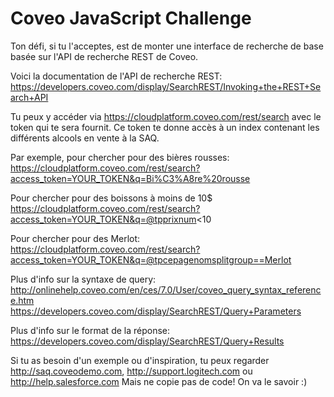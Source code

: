# Coveo JavaScript Challenge

Ton défi, si tu l'acceptes, est de monter une interface de recherche de base basée sur l'API de recherche REST de Coveo.
 
Voici la documentation de l'API de recherche REST:
https://developers.coveo.com/display/SearchREST/Invoking+the+REST+Search+API
 
Tu peux y accéder via https://cloudplatform.coveo.com/rest/search avec le token qui te sera fournit.
Ce token te donne accès à un index contenant les différents alcools en vente à la SAQ.
 
Par exemple, pour chercher pour des bières rousses:
https://cloudplatform.coveo.com/rest/search?access_token=YOUR_TOKEN&q=Bi%C3%A8re%20rousse
 
Pour chercher pour des boissons à moins de 10$
https://cloudplatform.coveo.com/rest/search?access_token=YOUR_TOKEN&q=@tpprixnum<10
 
Pour chercher pour des Merlot:
https://cloudplatform.coveo.com/rest/search?access_token=YOUR_TOKEN&q=@tpcepagenomsplitgroup==Merlot
 
Plus d'info sur la syntaxe de query:
http://onlinehelp.coveo.com/en/ces/7.0/User/coveo_query_syntax_reference.htm
https://developers.coveo.com/display/SearchREST/Query+Parameters
 
Plus d'info sur le format de la réponse:
https://developers.coveo.com/display/SearchREST/Query+Results
 
Si tu as besoin d'un exemple ou d'inspiration, tu peux regarder
http://saq.coveodemo.com, http://support.logitech.com ou http://help.salesforce.com
Mais ne copie pas de code! On va le savoir :)
